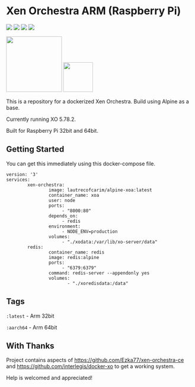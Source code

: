 # Xen Orchestra ARM (Raspberry Pi)

[![](https://img.shields.io/badge/xen--orchestra-master-green.svg)](https://xen-orchestra.com) ![](https://img.shields.io/docker/image-size/lautrecofcarim/alpine-xoa) ![](https://img.shields.io/badge/Alpine%20version-3.13-green.svg) ![](https://img.shields.io/badge/XO%20version-5.78.2-red.svg)

<img src="http://i.imgur.com/tRffA5y.png" width="150"> <img src="https://i.imgur.com/06fRgbd.png" width="80">



This is a repository for a dockerized Xen Orchestra. Build using Alpine as a base. 

Currently running XO 5.78.2. 

Built for Raspberry Pi 32bit and 64bit.

## Getting Started

You can get this immediately using this docker-compose file.

```
version: '3'
services:
        xen-orchestra:
                image: lautrecofcarim/alpine-xoa:latest
                container_name: xoa
                user: node
                ports:
                     - "8000:80"
                depends_on:
                     - redis
                environment:
                     - NODE_ENV=production
                volumes:
                     - "./xodata:/var/lib/xo-server/data"
        redis:
                container_name: redis
                image: redis:alpine
                ports:
                     - "6379:6379"
                command: redis-server --appendonly yes
                volumes:
                       - "./xoredisdata:/data"
```

## Tags

`:latest` - Arm 32bit

`:aarch64` - Arm 64bit

## With Thanks

Project contains aspects of https://github.com/Ezka77/xen-orchestra-ce and https://github.com/interlegis/docker-xo to get a working system.

Help is welcomed and appreciated!
